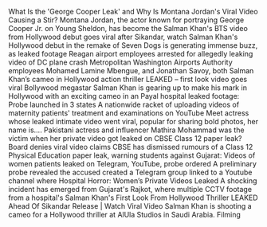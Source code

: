 What Is the 'George Cooper Leak' and Why Is Montana Jordan's Viral Video Causing a Stir?
Montana Jordan, the actor known for portraying George Cooper Jr. on Young Sheldon, has become the 
Salman Khan's BTS video from Hollywood debut goes viral after Sikandar, watch
Salman Khan's Hollywood debut in the remake of Seven Dogs is generating immense buzz, as leaked footage 
Reagan airport employees arrested for allegedly leaking video of DC plane crash
Metropolitan Washington Airports Authority employees Mohamed Lamine Mbengue, and Jonathan Savoy, both 
Salman Khan’s cameo in Hollywood action thriller LEAKED – first look video goes viral
Bollywood megastar Salman Khan is gearing up to make his mark in Hollywood with an exciting cameo in an 
Payal hospital leaked footage: Probe launched in 3 states
A nationwide racket of uploading videos of maternity patients' treatment and examinations on YouTube 
Meet actress whose leaked intimate video went viral, popular for sharing bold photos, her name is....
Pakistani actress and influencer Mathira Mohammad was the victim when her private video got leaked on 
CBSE Class 12 paper leak? Board denies viral video claims
CBSE has dismissed rumours of a Class 12 Physical Education paper leak, warning students against 
Gujarat: Videos of women patients leaked on Telegram, YouTube, probe ordered
A preliminary probe revealed the accused created a Telegram group linked to a Youtube channel where 
Hospital Horror: Women’s Private Videos Leaked
A shocking incident has emerged from Gujarat's Rajkot, where multiple CCTV footage from a hospital's 
Salman Khan's First Look From Hollywood Thriller LEAKED Ahead Of Sikandar Release | Watch Viral Video
Salman Khan is shooting a cameo for a Hollywood thriller at AlUla Studios in Saudi Arabia. Filming 
